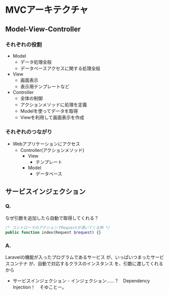 # MVCアーキテクチャ

## Model-View-Controller

### それぞれの役割

* Model
  * データ処理全般
  * データベースアクセスに関する処理全般
* View
  * 画面表示
  * 表示用テンプレートなど
* Controller
  * 全体の制御
  * アクションメソッドに処理を定義
  * Modelを使ってデータを取得
  * Viewを利用して画面表示を作成

### それぞれのつながり

* Webアプリケーションにアクセス
  * Controller(アクションメソッド)
    * View
      * テンプレート
    * Model
      * データベース


## サービスインジェクション

### Q.
なぜ引数を追加したら自動で取得してくれる？
```php
/* コントローラのアクションでRequestが湧いてくる例 */
public function index(Request $request) {}
```

### A.
Laravelの機能が入ったプログラムであるサービス
が、いっぱいつまったサービスコンテナ
が、自動で対応するクラスのインスタンス
を、引数に渡してくれるから

* サービスインジェクション
\- インジェクション……？　Dependency Injection！　そゆことー。
